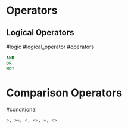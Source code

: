 # Operators
## Logical Operators
#logic #logical_operator #operators
```SQL
AND
OR
NOT
```

# Comparison Operators
#conditional 
```SQL
>, >=, <, <=, =, <>
```